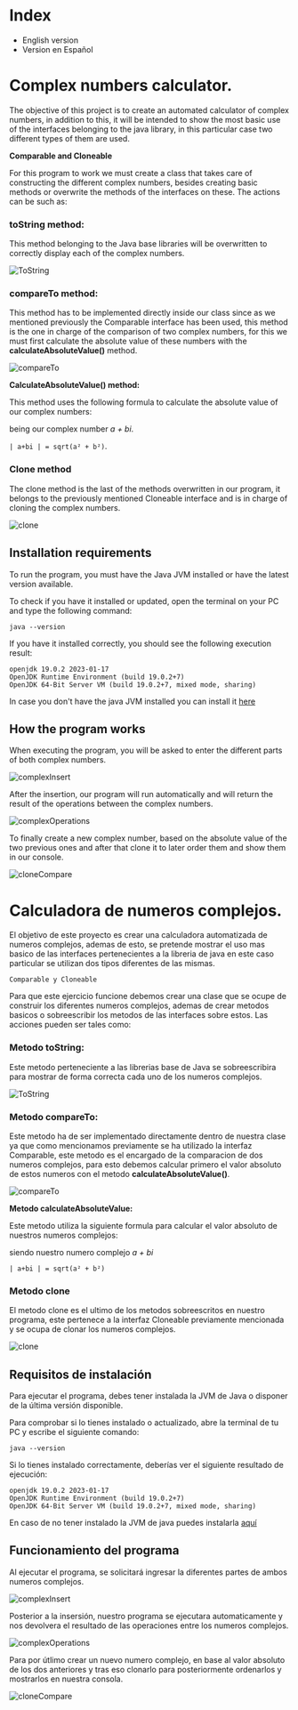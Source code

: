 # Index

- English version
- Version en Español


# Complex numbers calculator.

The objective of this project is to create an automated calculator of complex numbers, in addition to this, it will be intended to show the most basic use of the interfaces belonging to the java library, in this particular case two different types of them are used. 

**Comparable and Cloneable**

For this program to work we must create a class that takes care of constructing the different complex numbers, besides creating basic methods or overwrite the methods of the interfaces on these. The actions can be such as:

### toString method:

This method belonging to the Java base libraries will be overwritten to correctly display each of the complex numbers.

![ToString](https://github.com/Masu17/prueba/assets/114241909/04a16565-c585-4050-85d6-be6267311825)

### compareTo method:

This method has to be implemented directly inside our class since as we mentioned previously the Comparable interface has been used, this method is the one in charge of the comparison of two complex numbers, for this we must first calculate the absolute value of these numbers with the **calculateAbsoluteValue()** method.

![compareTo](https://github.com/Masu17/prueba/assets/114241909/bf0afa91-55e8-44d8-8277-9d045073cf5d)

**CalculateAbsoluteValue() method:**

This method uses the following formula to calculate the absolute value of our complex numbers:

being our complex number *a + bi*.

`| a+bi | = sqrt(a² + b²)`.

### Clone method

The clone method is the last of the methods overwritten in our program, it belongs to the previously mentioned Cloneable interface and is in charge of cloning the complex numbers.

![clone](https://github.com/Masu17/prueba/assets/114241909/8d2af8ac-4c89-4f09-9d12-2ddb077db8d3)

## Installation requirements
To run the program, you must have the Java JVM installed or have the latest version available.

To check if you have it installed or updated, open the terminal on your PC and type the following command:

```
java --version
```

If you have it installed correctly, you should see the following execution result:

```
openjdk 19.0.2 2023-01-17
OpenJDK Runtime Environment (build 19.0.2+7)
OpenJDK 64-Bit Server VM (build 19.0.2+7, mixed mode, sharing)
```

In case you don't have the java JVM installed you can install it [here](https://www.oracle.com/es/java/technologies/downloads/)

## How the program works

When executing the program, you will be asked to enter the different parts of both complex numbers.

![complexInsert](https://github.com/Masu17/prueba/assets/114241909/ce595730-ffde-4eed-85bb-3ef070a8187b)

After the insertion, our program will run automatically and will return the result of the operations between the complex numbers.

![complexOperations](https://github.com/Masu17/prueba/assets/114241909/a0f2a16a-e0c7-4baf-bbe4-ab1325ff7425)

To finally create a new complex number, based on the absolute value of the two previous ones and after that clone it to later order them and show them in our console.

![cloneCompare](https://github.com/Masu17/prueba/assets/114241909/0ca335e3-6fa5-415e-bb3a-d85200453ab8)
# Calculadora de numeros complejos.

El objetivo de este proyecto es crear una calculadora automatizada de numeros complejos, ademas de esto, se pretende mostrar el uso mas basico de las interfaces pertenecientes a la libreria de java en este caso particular se utilizan dos tipos diferentes de las mismas. 

`Comparable y Cloneable`

Para que este ejercicio funcione debemos crear una clase que se ocupe de construir los diferentes numeros complejos, ademas de crear metodos basicos o sobreescribir los metodos de las interfaces sobre estos. Las acciones pueden ser tales como:

### Metodo toString:

Este metodo perteneciente a las librerias base de Java se sobreescribira para mostrar de forma correcta cada uno de los numeros complejos.

![ToString](https://github.com/Masu17/prueba/assets/114241909/04a16565-c585-4050-85d6-be6267311825)

### Metodo compareTo:

Este metodo ha de ser implementado directamente dentro de nuestra clase ya que como mencionamos previamente se ha utilizado la interfaz Comparable, este metodo es el encargado de la comparacion de dos numeros complejos, para esto debemos calcular primero el valor absoluto de estos numeros con el metodo **calculateAbsoluteValue()**.

![compareTo](https://github.com/Masu17/prueba/assets/114241909/bf0afa91-55e8-44d8-8277-9d045073cf5d)

**Metodo calculateAbsoluteValue:**

Este metodo utiliza la siguiente formula para calcular el valor absoluto de nuestros numeros complejos:

siendo nuestro numero complejo *a + bi*

`| a+bi | = sqrt(a² + b²)`

### Metodo clone

El metodo clone es el ultimo de los metodos sobreescritos en nuestro programa, este pertenece a la interfaz Cloneable previamente mencionada y se ocupa de clonar los numeros complejos.

![clone](https://github.com/Masu17/prueba/assets/114241909/8d2af8ac-4c89-4f09-9d12-2ddb077db8d3)

## Requisitos de instalación
Para ejecutar el programa, debes tener instalada la JVM de Java o disponer de la última versión disponible.

Para comprobar si lo tienes instalado o actualizado, abre la terminal de tu PC y escribe el siguiente comando:

```
java --version
```

Si lo tienes instalado correctamente, deberías ver el siguiente resultado de ejecución:

```
openjdk 19.0.2 2023-01-17
OpenJDK Runtime Environment (build 19.0.2+7)
OpenJDK 64-Bit Server VM (build 19.0.2+7, mixed mode, sharing)
```

En caso de no tener instalado la JVM de java puedes instalarla [aquí](https://www.oracle.com/es/java/technologies/downloads/)

## Funcionamiento del programa

Al ejecutar el programa, se solicitará ingresar la diferentes partes de ambos numeros complejos.

![complexInsert](https://github.com/Masu17/prueba/assets/114241909/ce595730-ffde-4eed-85bb-3ef070a8187b)

Posterior a la insersión, nuestro programa se ejecutara automaticamente y nos devolvera el resultado de las operaciones entre los numeros complejos.

![complexOperations](https://github.com/Masu17/prueba/assets/114241909/a0f2a16a-e0c7-4baf-bbe4-ab1325ff7425)

Para por útlimo crear un nuevo numero complejo, en base al valor absoluto de los dos anteriores y tras eso clonarlo para posteriormente ordenarlos y mostrarlos en nuestra consola.

![cloneCompare](https://github.com/Masu17/prueba/assets/114241909/0ca335e3-6fa5-415e-bb3a-d85200453ab8)
